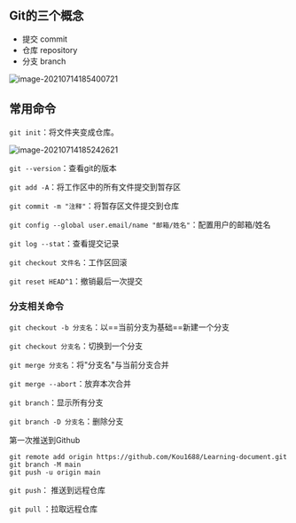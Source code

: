 ## Git的三个概念

+ 提交 commit
+ 仓库 repository
+ 分支 branch



![image-20210714185400721](C:\Users\Kou\AppData\Roaming\Typora\typora-user-images\image-20210714185400721.png)







## 常用命令

`git init`：将文件夹变成仓库。

![image-20210714185242621](C:\Users\Kou\AppData\Roaming\Typora\typora-user-images\image-20210714185242621.png)



`git --version`：查看git的版本



`git add -A`：将工作区中的所有文件提交到暂存区



`git commit -m "注释"`：将暂存区文件提交到仓库



`git config --global user.email/name "邮箱/姓名"`：配置用户的邮箱/姓名



`git log --stat`：查看提交记录



`git checkout 文件名`：工作区回滚



`git reset HEAD^1`：撤销最后一次提交





### 分支相关命令

`git checkout -b 分支名`：以==当前分支为基础==新建一个分支



`git checkout 分支名`：切换到一个分支



`git merge 分支名`：将"分支名"与当前分支合并



`git merge --abort`：放弃本次合并



`git branch`：显示所有分支



`git branch -D 分支名`：删除分支



第一次推送到Github

```bas
git remote add origin https://github.com/Kou1688/Learning-document.git
git branch -M main
git push -u origin main
```



`git push`： 推送到远程仓库

`git pull` ：拉取远程仓库

